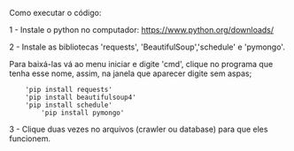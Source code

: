 
Como executar o código:


1 - Instale o python no computador:
    		https://www.python.org/downloads/

2 - Instale as bibliotecas 'requests', 'BeautifulSoup','schedule' e 'pymongo'. 

Para baixá-las vá ao menu iniciar e digite 'cmd', clique no 	programa que tenha esse nome, assim, na janela que aparecer digite sem aspas;

	 	'pip install requests' 	    						
		'pip install beautifulsoup4'
  		'pip install schedule'
    		'pip install pymongo'

3 - Clique duas vezes no arquivos (crawler ou database) para que eles funcionem.

